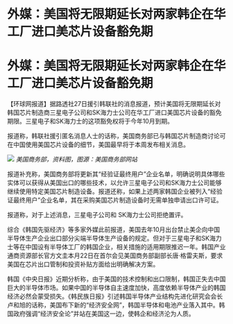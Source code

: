 # 外媒：美国将无限期延长对两家韩企在华工厂进口美芯片设备豁免期

# 外媒：美国将无限期延长对两家韩企在华工厂进口美芯片设备豁免期

【环球网报道】据路透社27日援引韩联社的消息报道，预计美国将无限期延长对韩国芯片制造商三星电子公司和SK海力士公司在华工厂进口美国芯片设备的豁免期限。三星电子和SK海力士的这项豁免权将于今年10月到期。

报道称，韩联社援引匿名消息人士的话称，美国商务部已与韩国芯片制造商讨论可在中国使用美国芯片设备的细节，美国最早将于本周发布相关消息。

![](https://inews.gtimg.com/om_bt/O4hq38Lpgxt2Hu-2-0L1NoH5YdMd8w1n71gosJEEceQ9YAA/1000)
_美国商务部，资料图，图源：美国商务部网站_

报道补充称，美国商务部将更新其“经验证最终用户”企业名单，明确说明具体哪些实体可以获得从美国出口的哪些技术，以允许三星电子公司和SK海力士公司能够继续使用特定美国芯片制造设备。报道还称，如果上述两家韩国企业被列入“经验证最终用户”企业名单，其在采购美国芯片制造设备时无需单独申请出口许可证。

报道称，对于上述消息，三星电子公司和 SK海力士公司拒绝置评。

综合《韩国先驱经济》等多家外媒此前报道，美国去年10月出台禁止美企向中国半导体生产企业出口部分尖端半导体生产设备的规定。但对于三星电子和SK海力士等在中国设有半导体工厂的韩国企业，相关措施的适用期限推迟一年。韩国产业通商资源部长官方文圭本月22日在首尔会见美国商务部副部长唐·格雷夫斯，要求美国在芯片出口管制和投资补贴方面给出明确解决方案。

韩国《中央日报》近期分析称，由于美国的技术控制和出口限制，韩国正失去中国巨大的半导体市场。如果中国的半导体自主速度加快，高度依赖半导体产业的韩国经济必然会蒙受损失。《韩民族日报》引述韩国半导体产业结构先进化研究会会长卢和旭的话称，美国布下新的“经济安全网”，韩国半导体和电池产业落入其中。韩国政府强调“经济安全论”并站在美国这一边，使韩企和经济沦为人质。

